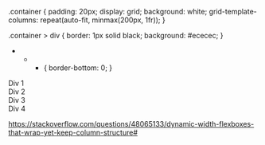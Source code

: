 .container {
  padding: 20px;
  display: grid;
  background: white;
  grid-template-columns: repeat(auto-fit, minmax(200px, 1fr));
}

.container > div {
  border: 1px solid black;
  background: #ececec;
}

* + * {
    border-bottom: 0;
}


<div class="container">
  <div>Div 1</div>
  <div>Div 2</div>
  <div>Div 3</div>
  <div>Div 4</div>
</div>

https://stackoverflow.com/questions/48065133/dynamic-width-flexboxes-that-wrap-yet-keep-column-structure#



